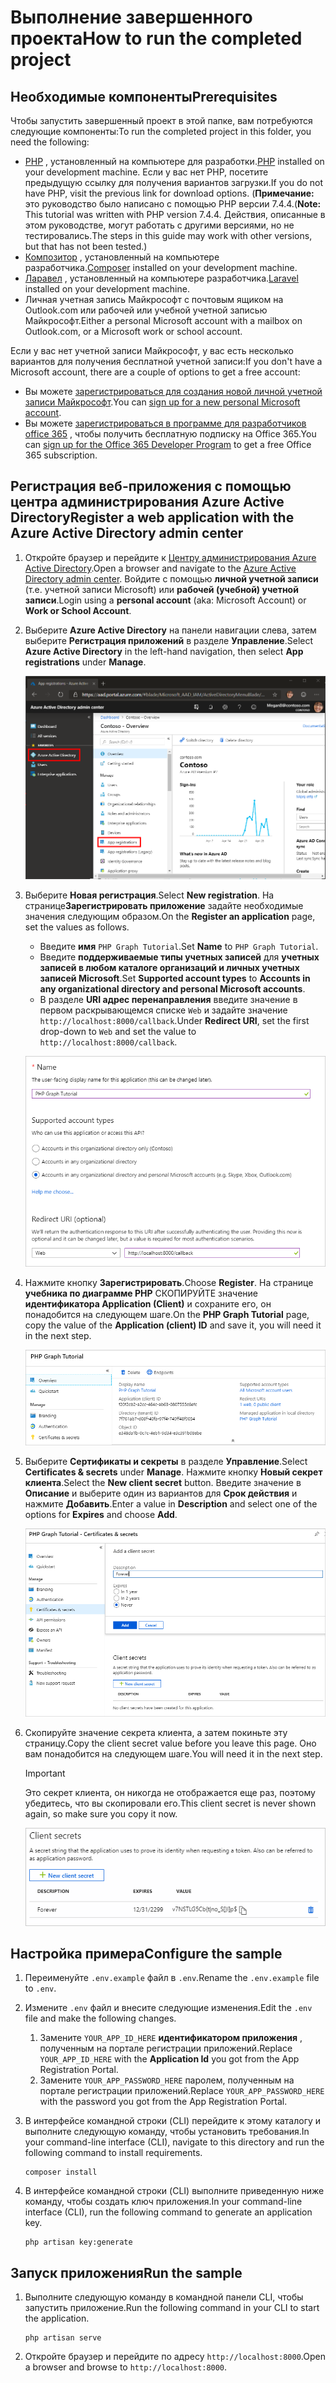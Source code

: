 # <a name="how-to-run-the-completed-project"></a><span data-ttu-id="a0e1a-101">Выполнение завершенного проекта</span><span class="sxs-lookup"><span data-stu-id="a0e1a-101">How to run the completed project</span></span>

## <a name="prerequisites"></a><span data-ttu-id="a0e1a-102">Необходимые компоненты</span><span class="sxs-lookup"><span data-stu-id="a0e1a-102">Prerequisites</span></span>

<span data-ttu-id="a0e1a-103">Чтобы запустить завершенный проект в этой папке, вам потребуются следующие компоненты:</span><span class="sxs-lookup"><span data-stu-id="a0e1a-103">To run the completed project in this folder, you need the following:</span></span>

- <span data-ttu-id="a0e1a-104">[PHP](http://php.net/downloads.php) , установленный на компьютере для разработки.</span><span class="sxs-lookup"><span data-stu-id="a0e1a-104">[PHP](http://php.net/downloads.php) installed on your development machine.</span></span> <span data-ttu-id="a0e1a-105">Если у вас нет PHP, посетите предыдущую ссылку для получения вариантов загрузки.</span><span class="sxs-lookup"><span data-stu-id="a0e1a-105">If you do not have PHP, visit the previous link for download options.</span></span> <span data-ttu-id="a0e1a-106">(**Примечание:** это руководство было написано с помощью PHP версии 7.4.4.</span><span class="sxs-lookup"><span data-stu-id="a0e1a-106">(**Note:** This tutorial was written with PHP version 7.4.4.</span></span> <span data-ttu-id="a0e1a-107">Действия, описанные в этом руководстве, могут работать с другими версиями, но не тестировались.</span><span class="sxs-lookup"><span data-stu-id="a0e1a-107">The steps in this guide may work with other versions, but that has not been tested.)</span></span>
- <span data-ttu-id="a0e1a-108">[Композитор](https://getcomposer.org/) , установленный на компьютере разработчика.</span><span class="sxs-lookup"><span data-stu-id="a0e1a-108">[Composer](https://getcomposer.org/) installed on your development machine.</span></span>
- <span data-ttu-id="a0e1a-109">[Ларавел](https://laravel.com/) , установленный на компьютере разработчика.</span><span class="sxs-lookup"><span data-stu-id="a0e1a-109">[Laravel](https://laravel.com/) installed on your development machine.</span></span>
- <span data-ttu-id="a0e1a-110">Личная учетная запись Майкрософт с почтовым ящиком на Outlook.com или рабочей или учебной учетной записью Майкрософт.</span><span class="sxs-lookup"><span data-stu-id="a0e1a-110">Either a personal Microsoft account with a mailbox on Outlook.com, or a Microsoft work or school account.</span></span>

<span data-ttu-id="a0e1a-111">Если у вас нет учетной записи Майкрософт, у вас есть несколько вариантов для получения бесплатной учетной записи:</span><span class="sxs-lookup"><span data-stu-id="a0e1a-111">If you don't have a Microsoft account, there are a couple of options to get a free account:</span></span>

- <span data-ttu-id="a0e1a-112">Вы можете [зарегистрироваться для создания новой личной учетной записи Майкрософт](https://signup.live.com/signup?wa=wsignin1.0&rpsnv=12&ct=1454618383&rver=6.4.6456.0&wp=MBI_SSL_SHARED&wreply=https://mail.live.com/default.aspx&id=64855&cbcxt=mai&bk=1454618383&uiflavor=web&uaid=b213a65b4fdc484382b6622b3ecaa547&mkt=E-US&lc=1033&lic=1).</span><span class="sxs-lookup"><span data-stu-id="a0e1a-112">You can [sign up for a new personal Microsoft account](https://signup.live.com/signup?wa=wsignin1.0&rpsnv=12&ct=1454618383&rver=6.4.6456.0&wp=MBI_SSL_SHARED&wreply=https://mail.live.com/default.aspx&id=64855&cbcxt=mai&bk=1454618383&uiflavor=web&uaid=b213a65b4fdc484382b6622b3ecaa547&mkt=E-US&lc=1033&lic=1).</span></span>
- <span data-ttu-id="a0e1a-113">Вы можете [зарегистрироваться в программе для разработчиков office 365](https://developer.microsoft.com/office/dev-program) , чтобы получить бесплатную подписку на Office 365.</span><span class="sxs-lookup"><span data-stu-id="a0e1a-113">You can [sign up for the Office 365 Developer Program](https://developer.microsoft.com/office/dev-program) to get a free Office 365 subscription.</span></span>

## <a name="register-a-web-application-with-the-azure-active-directory-admin-center"></a><span data-ttu-id="a0e1a-114">Регистрация веб-приложения с помощью центра администрирования Azure Active Directory</span><span class="sxs-lookup"><span data-stu-id="a0e1a-114">Register a web application with the Azure Active Directory admin center</span></span>

1. <span data-ttu-id="a0e1a-115">Откройте браузер и перейдите к [Центру администрирования Azure Active Directory](https://aad.portal.azure.com).</span><span class="sxs-lookup"><span data-stu-id="a0e1a-115">Open a browser and navigate to the [Azure Active Directory admin center](https://aad.portal.azure.com).</span></span> <span data-ttu-id="a0e1a-116">Войдите с помощью **личной учетной записи** (т.е. учетной записи Microsoft) или **рабочей (учебной) учетной записи**.</span><span class="sxs-lookup"><span data-stu-id="a0e1a-116">Login using a **personal account** (aka: Microsoft Account) or **Work or School Account**.</span></span>

1. <span data-ttu-id="a0e1a-117">Выберите **Azure Active Directory** на панели навигации слева, затем выберите **Регистрация приложений** в разделе **Управление**.</span><span class="sxs-lookup"><span data-stu-id="a0e1a-117">Select **Azure Active Directory** in the left-hand navigation, then select **App registrations** under **Manage**.</span></span>

    ![<span data-ttu-id="a0e1a-118">Снимок экрана с регистрациями приложений</span><span class="sxs-lookup"><span data-stu-id="a0e1a-118">A screenshot of the App registrations</span></span> ](/tutorial/images/aad-portal-app-registrations.png)

1. <span data-ttu-id="a0e1a-119">Выберите **Новая регистрация**.</span><span class="sxs-lookup"><span data-stu-id="a0e1a-119">Select **New registration**.</span></span> <span data-ttu-id="a0e1a-120">На странице**Зарегистрировать приложение** задайте необходимые значения следующим образом.</span><span class="sxs-lookup"><span data-stu-id="a0e1a-120">On the **Register an application** page, set the values as follows.</span></span>

    - <span data-ttu-id="a0e1a-121">Введите **имя** `PHP Graph Tutorial`.</span><span class="sxs-lookup"><span data-stu-id="a0e1a-121">Set **Name** to `PHP Graph Tutorial`.</span></span>
    - <span data-ttu-id="a0e1a-122">Введите **поддерживаемые типы учетных записей** для **учетных записей в любом каталоге организаций и личных учетных записей Microsoft**.</span><span class="sxs-lookup"><span data-stu-id="a0e1a-122">Set **Supported account types** to **Accounts in any organizational directory and personal Microsoft accounts**.</span></span>
    - <span data-ttu-id="a0e1a-123">В разделе **URI адрес перенаправления** введите значение в первом раскрывающемся списке `Web` и задайте значение `http://localhost:8000/callback`.</span><span class="sxs-lookup"><span data-stu-id="a0e1a-123">Under **Redirect URI**, set the first drop-down to `Web` and set the value to `http://localhost:8000/callback`.</span></span>

    ![Снимок страницы "регистрация приложения"](/tutorial/images/aad-register-an-app.png)

1. <span data-ttu-id="a0e1a-125">Нажмите кнопку **Зарегистрировать**.</span><span class="sxs-lookup"><span data-stu-id="a0e1a-125">Choose **Register**.</span></span> <span data-ttu-id="a0e1a-126">На странице **учебника по диаграмме PHP** СКОПИРУЙТЕ значение **идентификатора Application (Client)** и сохраните его, он понадобится на следующем шаге.</span><span class="sxs-lookup"><span data-stu-id="a0e1a-126">On the **PHP Graph Tutorial** page, copy the value of the **Application (client) ID** and save it, you will need it in the next step.</span></span>

    ![Снимок экрана с ИДЕНТИФИКАТОРом приложения для новой регистрации приложения](/tutorial/images/aad-application-id.png)

1. <span data-ttu-id="a0e1a-128">Выберите **Сертификаты и секреты** в разделе **Управление**.</span><span class="sxs-lookup"><span data-stu-id="a0e1a-128">Select **Certificates & secrets** under **Manage**.</span></span> <span data-ttu-id="a0e1a-129">Нажмите кнопку **Новый секрет клиента**.</span><span class="sxs-lookup"><span data-stu-id="a0e1a-129">Select the **New client secret** button.</span></span> <span data-ttu-id="a0e1a-130">Введите значение в **Описание** и выберите один из вариантов для **Срок действия** и нажмите **Добавить**.</span><span class="sxs-lookup"><span data-stu-id="a0e1a-130">Enter a value in **Description** and select one of the options for **Expires** and choose **Add**.</span></span>

    ![Снимок экрана: диалоговое окно добавления секрета клиента](/tutorial/images/aad-new-client-secret.png)

1. <span data-ttu-id="a0e1a-132">Скопируйте значение секрета клиента, а затем покиньте эту страницу.</span><span class="sxs-lookup"><span data-stu-id="a0e1a-132">Copy the client secret value before you leave this page.</span></span> <span data-ttu-id="a0e1a-133">Оно вам понадобится на следующем шаге.</span><span class="sxs-lookup"><span data-stu-id="a0e1a-133">You will need it in the next step.</span></span>

    > [!IMPORTANT]
    > <span data-ttu-id="a0e1a-134">Это секрет клиента, он никогда не отображается еще раз, поэтому убедитесь, что вы скопировали его.</span><span class="sxs-lookup"><span data-stu-id="a0e1a-134">This client secret is never shown again, so make sure you copy it now.</span></span>

    ![Снимок экрана с недавно добавленным секретом клиента](/tutorial/images/aad-copy-client-secret.png)

## <a name="configure-the-sample"></a><span data-ttu-id="a0e1a-136">Настройка примера</span><span class="sxs-lookup"><span data-stu-id="a0e1a-136">Configure the sample</span></span>

1. <span data-ttu-id="a0e1a-137">Переименуйте `.env.example` файл в `.env`.</span><span class="sxs-lookup"><span data-stu-id="a0e1a-137">Rename the `.env.example` file to `.env`.</span></span>
1. <span data-ttu-id="a0e1a-138">Измените `.env` файл и внесите следующие изменения.</span><span class="sxs-lookup"><span data-stu-id="a0e1a-138">Edit the `.env` file and make the following changes.</span></span>
    1. <span data-ttu-id="a0e1a-139">Замените `YOUR_APP_ID_HERE` **идентификатором приложения** , полученным на портале регистрации приложений.</span><span class="sxs-lookup"><span data-stu-id="a0e1a-139">Replace `YOUR_APP_ID_HERE` with the **Application Id** you got from the App Registration Portal.</span></span>
    1. <span data-ttu-id="a0e1a-140">Замените `YOUR_APP_PASSWORD_HERE` паролем, полученным на портале регистрации приложений.</span><span class="sxs-lookup"><span data-stu-id="a0e1a-140">Replace `YOUR_APP_PASSWORD_HERE` with the password you got from the App Registration Portal.</span></span>
1. <span data-ttu-id="a0e1a-141">В интерфейсе командной строки (CLI) перейдите к этому каталогу и выполните следующую команду, чтобы установить требования.</span><span class="sxs-lookup"><span data-stu-id="a0e1a-141">In your command-line interface (CLI), navigate to this directory and run the following command to install requirements.</span></span>

    ```Shell
    composer install
    ```

1. <span data-ttu-id="a0e1a-142">В интерфейсе командной строки (CLI) выполните приведенную ниже команду, чтобы создать ключ приложения.</span><span class="sxs-lookup"><span data-stu-id="a0e1a-142">In your command-line interface (CLI), run the following command to generate an application key.</span></span>

    ```Shell
    php artisan key:generate
    ```

## <a name="run-the-sample"></a><span data-ttu-id="a0e1a-143">Запуск приложения</span><span class="sxs-lookup"><span data-stu-id="a0e1a-143">Run the sample</span></span>

1. <span data-ttu-id="a0e1a-144">Выполните следующую команду в командной панели CLI, чтобы запустить приложение.</span><span class="sxs-lookup"><span data-stu-id="a0e1a-144">Run the following command in your CLI to start the application.</span></span>

    ```Shell
    php artisan serve
    ```

1. <span data-ttu-id="a0e1a-145">Откройте браузер и перейдите по адресу `http://localhost:8000`.</span><span class="sxs-lookup"><span data-stu-id="a0e1a-145">Open a browser and browse to `http://localhost:8000`.</span></span>
